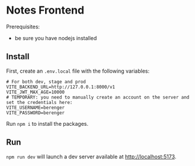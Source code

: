 # Notes Frontend

Prerequisites:
- be sure you have nodejs installed

## Install

First, create an `.env.local` file with the following variables:

```
# For both dev, stage and prod
VITE_BACKEND_URL=http://127.0.0.1:8000/v1
VITE_JWT_MAX_AGE=10000
# TEMPORARY: you need to manually create an account on the server and set the credentials here:
VITE_USERNAME=berenger
VITE_PASSWORD=berenger
```

Run `npm i` to install the packages.

## Run

`npm run dev` will launch a dev server available at [http://localhost:5173](http://localhost:5173).